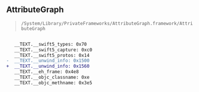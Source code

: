 ## AttributeGraph

> `/System/Library/PrivateFrameworks/AttributeGraph.framework/AttributeGraph`

```diff

   __TEXT.__swift5_types: 0x70
   __TEXT.__swift5_capture: 0xc0
   __TEXT.__swift5_protos: 0x14
-  __TEXT.__unwind_info: 0x1500
+  __TEXT.__unwind_info: 0x1560
   __TEXT.__eh_frame: 0x4e8
   __TEXT.__objc_classname: 0xe
   __TEXT.__objc_methname: 0x3e5

```
